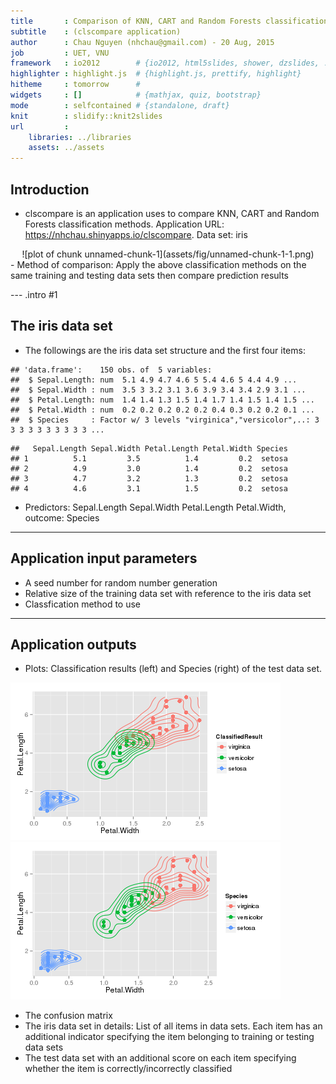 ```yaml
---
title       : Comparison of KNN, CART and Random Forests classification methods
subtitle    : (clscompare application)
author      : Chau Nguyen (nhchau@gmail.com) - 20 Aug, 2015
job         : UET, VNU
framework   : io2012        # {io2012, html5slides, shower, dzslides, ...}
highlighter : highlight.js  # {highlight.js, prettify, highlight}
hitheme     : tomorrow      # 
widgets     : []            # {mathjax, quiz, bootstrap}
mode        : selfcontained # {standalone, draft}
knit        : slidify::knit2slides
url         :
    libraries: ../libraries
    assets: ../assets
---
```


## Introduction
- clscompare is an application uses to compare KNN, CART and Random Forests classification methods.
Application URL: https://nhchau.shinyapps.io/clscompare. Data set: iris

<center>
![plot of chunk unnamed-chunk-1](assets/fig/unnamed-chunk-1-1.png) 
</center>
- Method of comparison: Apply the above classification methods on the same training and testing data sets
then compare prediction results

--- .intro #1

## The iris data set
- The followings are the iris data set structure and the first four items:

```
## 'data.frame':	150 obs. of  5 variables:
##  $ Sepal.Length: num  5.1 4.9 4.7 4.6 5 5.4 4.6 5 4.4 4.9 ...
##  $ Sepal.Width : num  3.5 3 3.2 3.1 3.6 3.9 3.4 3.4 2.9 3.1 ...
##  $ Petal.Length: num  1.4 1.4 1.3 1.5 1.4 1.7 1.4 1.5 1.4 1.5 ...
##  $ Petal.Width : num  0.2 0.2 0.2 0.2 0.2 0.4 0.3 0.2 0.2 0.1 ...
##  $ Species     : Factor w/ 3 levels "virginica","versicolor",..: 3 3 3 3 3 3 3 3 3 3 ...
```

```
##   Sepal.Length Sepal.Width Petal.Length Petal.Width Species
## 1          5.1         3.5          1.4         0.2  setosa
## 2          4.9         3.0          1.4         0.2  setosa
## 3          4.7         3.2          1.3         0.2  setosa
## 4          4.6         3.1          1.5         0.2  setosa
```
- Predictors: Sepal.Length Sepal.Width Petal.Length Petal.Width, outcome: Species

---

## Application input parameters
- A seed number for random number generation
- Relative size of the training data set with reference to the iris data set
- Classfication method to use

--- 

## Application outputs
- Plots: Classification results (left) and Species (right) of the test data set.

![plot of chunk unnamed-chunk-3](assets/fig/unnamed-chunk-3-1.png) ![plot of chunk unnamed-chunk-3](assets/fig/unnamed-chunk-3-2.png) 
- The confusion matrix
- The iris data set in details: List of all items in data sets. Each item
has an additional indicator specifying the item belonging to training or testing data sets
- The test data set with an additional score on each item specifying whether the item
is correctly/incorrectly classified
